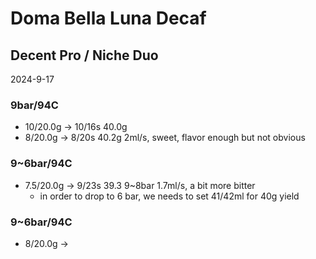 # Doma Bella Luna Decaf

## Decent Pro / Niche Duo

2024-9-17

### 9bar/94C

- 10/20.0g -> 10/16s 40.0g
- 8/20.0g -> 8/20s 40.2g 2ml/s, sweet, flavor enough but not obvious

### 9~6bar/94C

- 7.5/20.0g -> 9/23s 39.3 9~8bar 1.7ml/s, a bit more bitter
  - in order to drop to 6 bar, we needs to set 41/42ml for 40g yield

### 9~6bar/94C

- 8/20.0g ->
